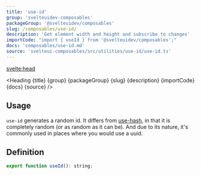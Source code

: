 ```yaml
---
title: 'use-id'
group: 'svelteuidev-composables'
packageGroup: '@svelteuidev/composables'
slug: /composables/use-id/
description: 'Get element width and height and subscribe to changes'
importCode: "import { useId } from '@svelteuidev/composables';"
docs: 'composables/use-id.md'
source: 'svelteui-composables/src/utilities/use-id/use-id.ts'
---
```


<script lang='ts'>
  import { Demo, ComposableDemos } from '@svelteuidev/demos';
  import { Heading } from "$lib/components";
  import { base } from '$app/paths';
</script>

<svelte:head>
  <title>{title} - SvelteUI</title>
</svelte:head>

<Heading {title} {group} {packageGroup} {slug} {description} {importCode} {docs} {source} />

## Usage

`use-id` generates a random id. It differs from [use-hash]({base}/use-hash), in that it is completely random (or as random as it can be). And due to its nature, it's commonly used in places where you would use a uuid.

<Demo demo={ComposableDemos.useIdDemo.usage} />

## Definition

```js
export function useId(): string;
```
